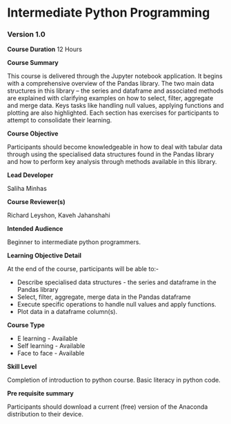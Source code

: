 # Intermediate Python Programming

### Version 1.0 

**Course Duration**
12 Hours

**Course Summary** 

This course is delivered through the Jupyter notebook application. 
It begins with a comprehensive overview of the Pandas library. The two main data structures in
this library – the series and dataframe and associated methods are explained with clarifying examples
on how to select, filter, aggregate and merge data. Keys tasks like handling null values, 
applying functions and plotting are also highlighted.  Each section has exercises for participants 
to attempt to consolidate their learning.

**Course Objective**

Participants should become knowledgeable in how to
deal with tabular data through using the specialised data structures found in the Pandas library and how to perform key analysis through methods available in this library.


**Lead Developer**

Saliha Minhas

**Course Reviewer(s)**

Richard Leyshon,
Kaveh Jahanshahi

**Intended Audience**

Beginner to intermediate python programmers.

**Learning Objective Detail**

At the end of the course, participants will be able to:-

* Describe specialised data structures - the series and dataframe in the Pandas library
* Select, filter, aggregate, merge data in the Pandas dataframe
* Execute specific operations to handle null values and apply functions.
* Plot data in a dataframe column(s).


**Course Type** 

* E learning - Available 
* Self learning - Available
* Face to face - Available

**Skill Level**

Completion of introduction to python course. Basic literacy in python code.

**Pre requisite summary** 

Participants should download a current (free) version of the Anaconda distribution to their device.



